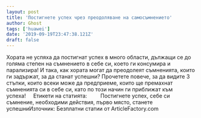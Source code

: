 ```yaml
---
layout: post
title: 'Постигнете успех чрез преодоляване на самосъмнението'
author: Ghost
tags: ['huawei']
date: '2019-09-19T23:47:38.121Z'
draft: false
---
```


Хората не успяха да постигнат успех в много области, дължащи се до голяма степен на съмнението в себе си, което ги консумира и парализира! И така, как хората могат да преодолеят съмненията, които ги задържат, за да станат успешни? Прочетете повече, за да видите 3 стъпки, които всеки може да предприеме, които ще премахнат съмненията си в себе си, като по този начин ги приближат към успеха!     Етикети на статията:         Постигнете успех, себе си съмнение, необходими действия, първо място, станете успешниИзточник: Безплатни статии от ArticleFactory.com
